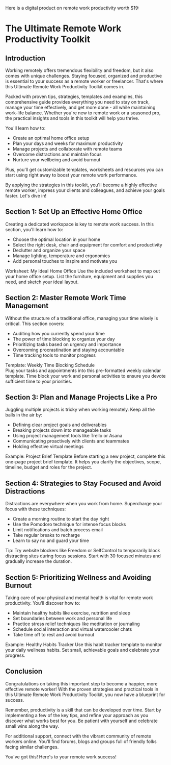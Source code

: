 Here is a digital product on remote work productivity worth $19:

# The Ultimate Remote Work Productivity Toolkit

## Introduction 
Working remotely offers tremendous flexibility and freedom, but it also comes with unique challenges. Staying focused, organized and productive is essential to your success as a remote worker or freelancer. That's where this Ultimate Remote Work Productivity Toolkit comes in.

Packed with proven tips, strategies, templates and examples, this comprehensive guide provides everything you need to stay on track, manage your time effectively, and get more done - all while maintaining work-life balance. Whether you're new to remote work or a seasoned pro, the practical insights and tools in this toolkit will help you thrive.

You'll learn how to:
- Create an optimal home office setup 
- Plan your days and weeks for maximum productivity
- Manage projects and collaborate with remote teams
- Overcome distractions and maintain focus
- Nurture your wellbeing and avoid burnout

Plus, you'll get customizable templates, worksheets and resources you can start using right away to boost your remote work performance. 

By applying the strategies in this toolkit, you'll become a highly effective remote worker, impress your clients and colleagues, and achieve your goals faster. Let's dive in!

## Section 1: Set Up an Effective Home Office
Creating a dedicated workspace is key to remote work success. In this section, you'll learn how to:

- Choose the optimal location in your home
- Select the right desk, chair and equipment for comfort and productivity 
- Declutter and organize your space
- Manage lighting, temperature and ergonomics
- Add personal touches to inspire and motivate you

Worksheet: My Ideal Home Office
Use the included worksheet to map out your home office setup. List the furniture, equipment and supplies you need, and sketch your ideal layout.

## Section 2: Master Remote Work Time Management
Without the structure of a traditional office, managing your time wisely is critical. This section covers:

- Auditing how you currently spend your time
- The power of time blocking to organize your day
- Prioritizing tasks based on urgency and importance 
- Overcoming procrastination and staying accountable
- Time tracking tools to monitor progress

Template: Weekly Time Blocking Schedule  
Plug your tasks and appointments into this pre-formatted weekly calendar template. Time block your work and personal activities to ensure you devote sufficient time to your priorities.

## Section 3: Plan and Manage Projects Like a Pro
Juggling multiple projects is tricky when working remotely. Keep all the balls in the air by:

- Defining clear project goals and deliverables
- Breaking projects down into manageable tasks 
- Using project management tools like Trello or Asana
- Communicating proactively with clients and teammates
- Holding effective virtual meetings

Example: Project Brief Template
Before starting a new project, complete this one-page project brief template. It helps you clarify the objectives, scope, timeline, budget and roles for the project.

## Section 4: Strategies to Stay Focused and Avoid Distractions
Distractions are everywhere when you work from home. Supercharge your focus with these techniques:

- Create a morning routine to start the day right
- Use the Pomodoro technique for intense focus blocks
- Limit notifications and batch process email
- Take regular breaks to recharge 
- Learn to say no and guard your time

Tip: Try website blockers like Freedom or SelfControl to temporarily block distracting sites during focus sessions. Start with 30 focused minutes and gradually increase the duration.

## Section 5: Prioritizing Wellness and Avoiding Burnout 
Taking care of your physical and mental health is vital for remote work productivity. You'll discover how to:

- Maintain healthy habits like exercise, nutrition and sleep
- Set boundaries between work and personal life
- Practice stress relief techniques like meditation or journaling
- Schedule social interaction and virtual watercooler chats  
- Take time off to rest and avoid burnout

Example: Healthy Habits Tracker
Use this habit tracker template to monitor your daily wellness habits. Set small, achievable goals and celebrate your progress.

## Conclusion
Congratulations on taking this important step to become a happier, more effective remote worker! With the proven strategies and practical tools in this Ultimate Remote Work Productivity Toolkit, you now have a blueprint for success.

Remember, productivity is a skill that can be developed over time. Start by implementing a few of the key tips, and refine your approach as you discover what works best for you. Be patient with yourself and celebrate small wins along the way.

For additional support, connect with the vibrant community of remote workers online. You'll find forums, blogs and groups full of friendly folks facing similar challenges. 

You've got this! Here's to your remote work success!